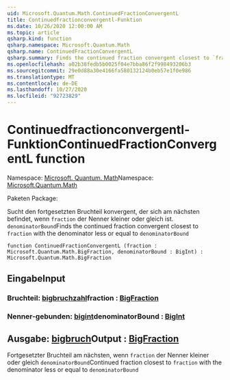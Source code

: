 ```yaml
---
uid: Microsoft.Quantum.Math.ContinuedFractionConvergentL
title: Continuedfractionconvergentl-Funktion
ms.date: 10/26/2020 12:00:00 AM
ms.topic: article
qsharp.kind: function
qsharp.namespace: Microsoft.Quantum.Math
qsharp.name: ContinuedFractionConvergentL
qsharp.summary: Finds the continued fraction convergent closest to `fraction` with the denominator less or equal to `denominatorBound`
ms.openlocfilehash: a02b38fedb5b0025f04e7bba86f2f998493206b3
ms.sourcegitcommit: 29e0d88a30e4166fa580132124b0eb57e1f0e986
ms.translationtype: MT
ms.contentlocale: de-DE
ms.lasthandoff: 10/27/2020
ms.locfileid: "92723829"
---
```

# <a name="continuedfractionconvergentl-function"></a><span data-ttu-id="3b9c3-102">Continuedfractionconvergentl-Funktion</span><span class="sxs-lookup"><span data-stu-id="3b9c3-102">ContinuedFractionConvergentL function</span></span>

<span data-ttu-id="3b9c3-103">Namespace: [Microsoft. Quantum. Math](xref:Microsoft.Quantum.Math)</span><span class="sxs-lookup"><span data-stu-id="3b9c3-103">Namespace: [Microsoft.Quantum.Math](xref:Microsoft.Quantum.Math)</span></span>

<span data-ttu-id="3b9c3-104">Paketen [](https://nuget.org/packages/)</span><span class="sxs-lookup"><span data-stu-id="3b9c3-104">Package: [](https://nuget.org/packages/)</span></span>


<span data-ttu-id="3b9c3-105">Sucht den fortgesetzten Bruchteil konvergent, der sich am nächsten befindet, wenn `fraction` der Nenner kleiner oder gleich ist. `denominatorBound`</span><span class="sxs-lookup"><span data-stu-id="3b9c3-105">Finds the continued fraction convergent closest to `fraction` with the denominator less or equal to `denominatorBound`</span></span>

```qsharp
function ContinuedFractionConvergentL (fraction : Microsoft.Quantum.Math.BigFraction, denominatorBound : BigInt) : Microsoft.Quantum.Math.BigFraction
```


## <a name="input"></a><span data-ttu-id="3b9c3-106">Eingabe</span><span class="sxs-lookup"><span data-stu-id="3b9c3-106">Input</span></span>

### <a name="fraction--bigfraction"></a><span data-ttu-id="3b9c3-107">Bruchteil: [bigbruchzahl](xref:Microsoft.Quantum.Math.BigFraction)</span><span class="sxs-lookup"><span data-stu-id="3b9c3-107">fraction : [BigFraction](xref:Microsoft.Quantum.Math.BigFraction)</span></span>




### <a name="denominatorbound--bigint"></a><span data-ttu-id="3b9c3-108">Nenner-gebunden: [bigint](xref:microsoft.quantum.lang-ref.bigint)</span><span class="sxs-lookup"><span data-stu-id="3b9c3-108">denominatorBound : [BigInt](xref:microsoft.quantum.lang-ref.bigint)</span></span>





## <a name="output--bigfraction"></a><span data-ttu-id="3b9c3-109">Ausgabe: [bigbruch](xref:Microsoft.Quantum.Math.BigFraction)</span><span class="sxs-lookup"><span data-stu-id="3b9c3-109">Output : [BigFraction](xref:Microsoft.Quantum.Math.BigFraction)</span></span>

<span data-ttu-id="3b9c3-110">Fortgesetzter Bruchteil am nächsten, wenn `fraction` der Nenner kleiner oder gleich `denominatorBound`</span><span class="sxs-lookup"><span data-stu-id="3b9c3-110">Continued fraction closest to `fraction` with the denominator less or equal to `denominatorBound`</span></span>